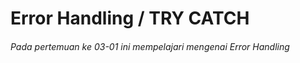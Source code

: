 <h1>Error Handling / TRY CATCH</h1>


<h6>Pada pertemuan ke 03-01 ini mempelajari mengenai Error Handling</h6>
